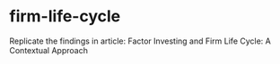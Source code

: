 # firm-life-cycle
Replicate the findings in article: Factor Investing and Firm Life Cycle: A Contextual Approach
